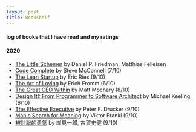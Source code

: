 ```yaml
---
layout: post
title: Bookshelf  
---
```


#### log of books that I have read and my ratings   

#### 2020 
* [The Little Schemer](https://www.goodreads.com/book/show/548914.The_Little_Schemer?from_search=true&from_srp=true&qid=NKWhBG8YGe&rank=1) by Daniel P. Friedman, Matthias Felleisen   
* [Code Complete](https://www.goodreads.com/book/show/4845.Code_Complete?from_search=true&from_srp=true&qid=ZohXwBZmoQ&rank=1) by Steve McConnell  (7/10)  
* [The Lean Startup](https://www.goodreads.com/book/show/10127019-the-lean-startup) by Eric Ries (9/10) 
* [The Art of Loving](https://www.goodreads.com/book/show/14142.The_Art_of_Loving) by  Erich Fromm (6/10)
* [The Great CEO Within](https://www.goodreads.com/book/show/48691943-the-great-ceo-within) by Matt Mochary (8/10)  
* [Design It!: From Programmer to Software Architect](https://www.goodreads.com/book/show/31670678-design-it) by Michael Keeling (6/10)  
* [The Effective Executive](https://www.goodreads.com/book/show/48019.The_Effective_Executive?from_search=true&from_srp=true&qid=z8uYKRU0a8&rank=1) by Peter F. Drucker (9/10)  
* [Man's Search for Meaning](https://www.goodreads.com/book/show/4069.Man_s_Search_for_Meaning?from_search=true&from_srp=true&qid=H2QySH8BPj&rank=1) by Viktor Frankl (9/10)  
* [被討厭的勇氣](https://www.amazon.com/dp/B07KC87GT7/ref=sr_1_1?dchild=1&keywords=%E8%A2%AB%E8%A8%8E%E5%8E%AD%E7%9A%84%E5%8B%87%E6%B0%A3&qid=1588505699&sr=8-1) by 岸見一郎, 古賀史健 (9/10)  
